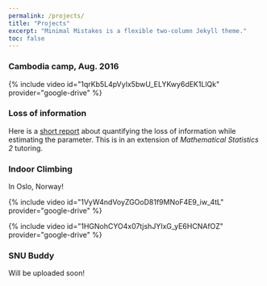 ```yaml
---
permalink: /projects/
title: "Projects"
excerpt: "Minimal Mistakes is a flexible two-column Jekyll theme."
toc: false
---
```


### Cambodia camp, Aug. 2016

{% include video id="1qrKb5L4pVyIx5bwU_ELYKwy6dEK1LlQk" provider="google-drive" %}
### Loss of information

Here is a [short report](https://jaehoankim.github.io/assets/Loss_of_information/Loss_of_information.pdf) about quantifying the loss of information while estimating the parameter. This is in an extension of *Mathematical Statistics 2* tutoring.
### Indoor Climbing

In Oslo, Norway!

{% include video id="1VyW4ndVoyZGOoD81f9MNoF4E9_iw_4tL" provider="google-drive" %}

{% include video id="1HGNohCYO4x07tjshJYIxG_yE6HCNAfOZ" provider="google-drive" %}

### SNU Buddy

Will be uploaded soon!